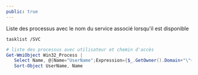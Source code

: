 ```yaml
---
public: true
---
```


Liste des processus avec le nom du service associé lorsqu'il est disponible

```
tasklist /SVC
```

```powershell
# liste des processus avec utilisateur et chemin d'accès
Get-WmiObject Win32_Process |  
   Select Name, @{Name="UserName";Expression={$_.GetOwner().Domain+"\"+$_.GetOwner().User}},@{Name="Path";E={$_.Path}} |
   Sort-Object UserName, Name
```
